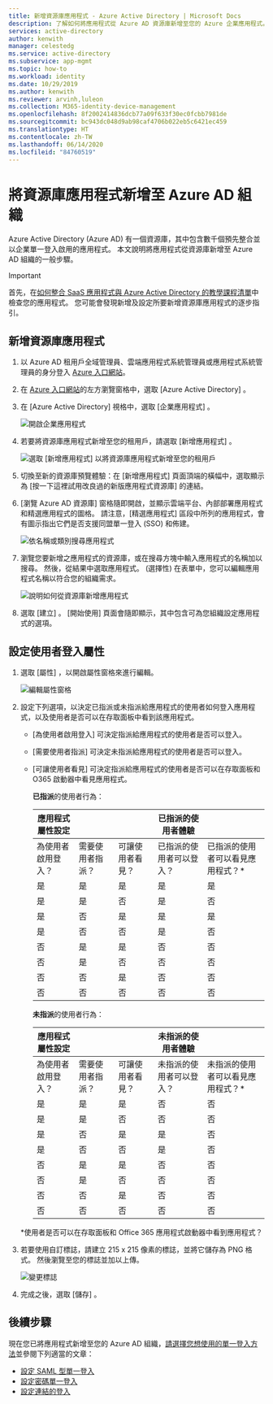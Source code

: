 ```yaml
---
title: 新增資源庫應用程式 - Azure Active Directory | Microsoft Docs
description: 了解如何將應用程式從 Azure AD 資源庫新增至您的 Azure 企業應用程式。
services: active-directory
author: kenwith
manager: celestedg
ms.service: active-directory
ms.subservice: app-mgmt
ms.topic: how-to
ms.workload: identity
ms.date: 10/29/2019
ms.author: kenwith
ms.reviewer: arvinh,luleon
ms.collection: M365-identity-device-management
ms.openlocfilehash: 8f2002414836dcb77a09f633f30ec0fcbb7981de
ms.sourcegitcommit: bc943dc048d9ab98caf4706b022eb5c6421ec459
ms.translationtype: HT
ms.contentlocale: zh-TW
ms.lasthandoff: 06/14/2020
ms.locfileid: "84760519"
---
```

# <a name="add-a-gallery-app-to-your-azure-ad-organization"></a>將資源庫應用程式新增至 Azure AD 組織

Azure Active Directory (Azure AD) 有一個資源庫，其中包含數千個預先整合並以企業單一登入啟用的應用程式。 本文說明將應用程式從資源庫新增至 Azure AD 組織的一般步驟。

> [!IMPORTANT]
> 首先，在[如何整合 SaaS 應用程式與 Azure Active Directory 的教學課程清單](https://azure.microsoft.com/documentation/articles/active-directory-saas-tutorial-list/)中檢查您的應用程式。 您可能會發現新增及設定所要新增資源庫應用程式的逐步指引。

## <a name="add-a-gallery-application"></a>新增資源庫應用程式

1. 以 Azure AD 租用戶全域管理員、雲端應用程式系統管理員或應用程式系統管理員的身分登入 [Azure 入口網站](https://portal.azure.com)。

1. 在 [Azure 入口網站](https://portal.azure.com)的左方瀏覽窗格中，選取 [Azure Active Directory]  。

1. 在 [Azure Active Directory]  視格中，選取 [企業應用程式]  。

    ![開啟企業應用程式](media/add-gallery-app/open-enterprise-apps.png)


3. 若要將資源庫應用程式新增至您的租用戶，請選取 [新增應用程式]  。

    ![選取 [新增應用程式] 以將資源庫應用程式新增至您的租用戶](media/add-gallery-app/new-application.png)

 4. 切換至新的資源庫預覽體驗：在 [新增應用程式]  頁面頂端的橫幅中，選取顯示為 [按一下這裡試用改良過的新版應用程式資源庫]  的連結。

5. [瀏覽 Azure AD 資源庫]  窗格隨即開啟，並顯示雲端平台、內部部署應用程式和精選應用程式的圖格。 請注意，[精選應用程式]  區段中所列的應用程式，會有圖示指出它們是否支援同盟單一登入 (SSO) 和佈建。

    ![依名稱或類別搜尋應用程式](media/add-gallery-app/browse-gallery.png)

6. 瀏覽您要新增之應用程式的資源庫，或在搜尋方塊中輸入應用程式的名稱加以搜尋。 然後，從結果中選取應用程式。 (選擇性) 在表單中，您可以編輯應用程式名稱以符合您的組織需求。

    ![說明如何從資源庫新增應用程式](media/add-gallery-app/create-application.png)

7. 選取 [建立]  。 [開始使用] 頁面會隨即顯示，其中包含可為您組織設定應用程式的選項。

## <a name="configure-user-sign-in-properties"></a>設定使用者登入屬性

1. 選取 [屬性]  ，以開啟屬性窗格來進行編輯。

    ![編輯屬性窗格](media/add-gallery-app/edit-properties.png)

1. 設定下列選項，以決定已指派或未指派給應用程式的使用者如何登入應用程式，以及使用者是否可以在存取面板中看到該應用程式。

    - [為使用者啟用登入]  可決定指派給應用程式的使用者是否可以登入。
    - [需要使用者指派]  可決定未指派給應用程式的使用者是否可以登入。
    - [可讓使用者看見]  可決定指派給應用程式的使用者是否可以在存取面板和 O365 啟動器中看見應用程式。

      **已指派**的使用者行為：

       | 應用程式屬性設定 | | | 已指派的使用者體驗 | |
       |---|---|---|---|---|
       | 為使用者啟用登入？ | 需要使用者指派？ | 可讓使用者看見？ | 已指派的使用者可以登入？ | 已指派的使用者可以看見應用程式？* |
       | 是 | 是 | 是 | 是 | 是  |
       | 是 | 是 | 否  | 是 | 否   |
       | 是 | 否  | 是 | 是 | 是  |
       | 是 | 否  | 否  | 是 | 否   |
       | 否  | 是 | 是 | 否  | 否   |
       | 否  | 是 | 否  | 否  | 否   |
       | 否  | 否  | 是 | 否  | 否   |
       | 否  | 否  | 否  | 否  | 否   |

      **未指派**的使用者行為：

       | 應用程式屬性設定 | | | 未指派的使用者體驗 | |
       |---|---|---|---|---|
       | 為使用者啟用登入？ | 需要使用者指派？ | 可讓使用者看見？ | 未指派的使用者可以登入？ | 未指派的使用者可以看見應用程式？* |
       | 是 | 是 | 是 | 否  | 否   |
       | 是 | 是 | 否  | 否  | 否   |
       | 是 | 否  | 是 | 是 | 否   |
       | 是 | 否  | 否  | 是 | 否   |
       | 否  | 是 | 是 | 否  | 否   |
       | 否  | 是 | 否  | 否  | 否   |
       | 否  | 否  | 是 | 否  | 否   |
       | 否  | 否  | 否  | 否  | 否   |

     *使用者是否可以在存取面板和 Office 365 應用程式啟動器中看到應用程式？

1. 若要使用自訂標誌，請建立 215 x 215 像素的標誌，並將它儲存為 PNG 格式。 然後瀏覽至您的標誌並加以上傳。

    ![變更標誌](media/add-gallery-app/change-logo.png)

1. 完成之後，選取 [儲存]  。

## <a name="next-steps"></a>後續步驟

現在您已將應用程式新增至您的 Azure AD 組織，[請選擇您想使用的單一登入方法](what-is-single-sign-on.md#choosing-a-single-sign-on-method)並參閱下列適當的文章：

- [設定 SAML 型單一登入](configure-single-sign-on-non-gallery-applications.md)
- [設定密碼單一登入](configure-password-single-sign-on-non-gallery-applications.md)
- [設定連結的登入](configure-linked-sign-on.md)

